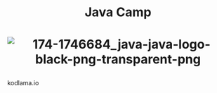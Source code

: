 #  <p align="center">Java Camp</p> 

#  <p align="center">![174-1746684_java-java-logo-black-png-transparent-png](https://user-images.githubusercontent.com/40443383/191629490-f0f0c729-9e9b-44ba-8b8a-ff0d0e67b679.png)

kodlama.io

 </p>

